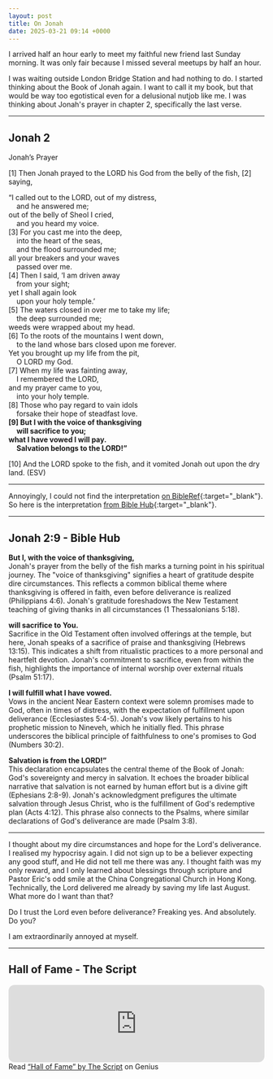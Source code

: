 ```yaml
---
layout: post
title: On Jonah
date: 2025-03-21 09:14 +0000
---
```


I arrived half an hour early to meet my faithful new friend last Sunday morning. It was only fair because I missed several meetups by half an hour.

I was waiting outside London Bridge Station and had nothing to do. I started thinking about the Book of Jonah again. I want to call it my book, but that would be way too egotistical even for a delusional nutjob like me. I was thinking about Jonah's prayer in chapter 2, specifically the last verse.

---

## Jonah 2

Jonah’s Prayer

[1] Then Jonah prayed to the LORD his God from the belly of the fish, [2] saying,

 “I called out to the LORD, out of my distress,  
  &nbsp;&nbsp;&nbsp;&nbsp;and he answered me;  
 out of the belly of Sheol I cried,  
  &nbsp;&nbsp;&nbsp;&nbsp;and you heard my voice.  
 [3] For you cast me into the deep,  
  &nbsp;&nbsp;&nbsp;&nbsp;into the heart of the seas,  
  &nbsp;&nbsp;&nbsp;&nbsp;and the flood surrounded me;  
 all your breakers and your waves  
  &nbsp;&nbsp;&nbsp;&nbsp;passed over me.  
 [4] Then I said, ‘I am driven away  
  &nbsp;&nbsp;&nbsp;&nbsp;from your sight;  
 yet I shall again look  
  &nbsp;&nbsp;&nbsp;&nbsp;upon your holy temple.’  
 [5] The waters closed in over me to take my life;  
  &nbsp;&nbsp;&nbsp;&nbsp;the deep surrounded me;  
 weeds were wrapped about my head.  
 [6] To the roots of the mountains I went down,  
  &nbsp;&nbsp;&nbsp;&nbsp;to the land whose bars closed upon me forever.  
 Yet you brought up my life from the pit,  
  &nbsp;&nbsp;&nbsp;&nbsp;O LORD my God.  
 [7] When my life was fainting away,  
  &nbsp;&nbsp;&nbsp;&nbsp;I remembered the LORD,  
 and my prayer came to you,  
  &nbsp;&nbsp;&nbsp;&nbsp;into your holy temple.  
 [8] Those who pay regard to vain idols  
  &nbsp;&nbsp;&nbsp;&nbsp;forsake their hope of steadfast love.  
 **[9] But I with the voice of thanksgiving**  
  &nbsp;&nbsp;&nbsp;&nbsp;**will sacrifice to you;**  
 **what I have vowed I will pay.**  
  &nbsp;&nbsp;&nbsp;&nbsp;**Salvation belongs to the LORD!”**  

 [10] And the LORD spoke to the fish, and it vomited Jonah out upon the dry land. (ESV)

---

Annoyingly, I could not find the interpretation [on BibleRef](https://www.bibleref.com/Jonah/2/Jonah-2-9.html){:target="_blank"}. So here is the interpretation [from Bible Hub](https://biblehub.com/jonah/2-9.htm#:~:text=Book%C2%A0%E2%97%A6%C2%A0Chapter-,But%20I%2C%20with%20the%20voice%20of%20thanksgiving%2C,-Jonah%27s%20prayer%20from){:target="_blank"}.

---

## Jonah 2:9 - Bible Hub

**But I, with the voice of thanksgiving,**  
Jonah's prayer from the belly of the fish marks a turning point in his spiritual journey. The "voice of thanksgiving" signifies a heart of gratitude despite dire circumstances. This reflects a common biblical theme where thanksgiving is offered in faith, even before deliverance is realized (Philippians 4:6). Jonah's gratitude foreshadows the New Testament teaching of giving thanks in all circumstances (1 Thessalonians 5:18).

**will sacrifice to You.**  
Sacrifice in the Old Testament often involved offerings at the temple, but here, Jonah speaks of a sacrifice of praise and thanksgiving (Hebrews 13:15). This indicates a shift from ritualistic practices to a more personal and heartfelt devotion. Jonah's commitment to sacrifice, even from within the fish, highlights the importance of internal worship over external rituals (Psalm 51:17).

**I will fulfill what I have vowed.**  
Vows in the ancient Near Eastern context were solemn promises made to God, often in times of distress, with the expectation of fulfillment upon deliverance (Ecclesiastes 5:4-5). Jonah's vow likely pertains to his prophetic mission to Nineveh, which he initially fled. This phrase underscores the biblical principle of faithfulness to one's promises to God (Numbers 30:2).

**Salvation is from the LORD!”**  
This declaration encapsulates the central theme of the Book of Jonah: God's sovereignty and mercy in salvation. It echoes the broader biblical narrative that salvation is not earned by human effort but is a divine gift (Ephesians 2:8-9). Jonah's acknowledgment prefigures the ultimate salvation through Jesus Christ, who is the fulfillment of God's redemptive plan (Acts 4:12). This phrase also connects to the Psalms, where similar declarations of God's deliverance are made (Psalm 3:8).

---

I thought about my dire circumstances and hope for the Lord's deliverance. I realised my hypocrisy again. I did not sign up to be a believer expecting any good stuff, and He did not tell me there was any. I thought faith was my only reward, and I only learned about blessings through scripture and Pastor Eric's odd smile at the China Congregational Church in Hong Kong. Technically, the Lord delivered me already by saving my life last August. What more do I want than that?

Do I trust the Lord even before deliverance? Freaking yes. And absolutely. Do you?

I am extraordinarily annoyed at myself.

---

## Hall of Fame - The Script

<iframe style="border-radius:12px" src="https://open.spotify.com/embed/track/7wMq5n8mYSKlQIGECKUgTX?utm_source=generator&theme=0" width="100%" height="152" frameBorder="0" allowfullscreen="" allow="autoplay; clipboard-write; encrypted-media; fullscreen; picture-in-picture" loading="lazy"></iframe>

<div id='rg_embed_link_88207' class='rg_embed_link' data-song-id='88207'>Read <a href='https://genius.com/The-script-hall-of-fame-lyrics'>“Hall of Fame” by The Script</a> on Genius</div> <script crossorigin src='https://genius.com/songs/88207/embed.js'></script>
